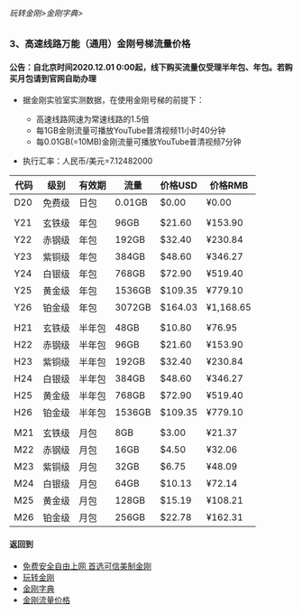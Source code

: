 ###### 玩转金刚>金刚字典>
### 3、高速线路万能（通用）金刚号梯流量价格
#### 公告：自北京时间2020.12.01 0:00起，线下购买流量仅受理半年包、年包。若购买月包请到官网自助办理
- 据金刚实验室实测数据，在使用金刚号梯的前提下：
  - 高速线路网速为常速线路的1.5倍
  - 每1GB金刚流量可播放YouTube普清视频11小时40分钟
  - 每0.01GB(=10MB)金刚流量可播放YouTube普清视频7分钟

- 执行汇率：人民币/美元=7.12482000

|代码|级别|有效期|流量|价格USD|价格RMB|
|----|----| ------| ------| ------|------| 
| D20|免费级 |日包|0.01GB|$0.00|¥0.00|
|||||||
| Y21|玄铁级 |年包|96GB|$21.60|¥153.90|
| Y22|赤钢级 |年包|192GB|$32.40|¥230.84|
| Y23|紫铜级 |年包|384GB|$48.60|¥346.27|
| Y24|白银级 |年包|768GB|$72.90|¥519.40|
| Y25|黄金级 |年包|1536GB|$109.35|¥779.10|
| Y26|铂金级 |年包|3072GB|$164.03|¥1,168.65|
|||||||
| H21|玄铁级 |半年包|48GB|$10.80|¥76.95|
| H22|赤钢级 |半年包|96GB|$21.60|¥153.90|
| H23|紫铜级 |半年包|192GB|$32.40|¥230.84|
| H24|白银级 |半年包|384GB|$48.60|¥346.27|
| H25|黄金级 |半年包|768GB|$72.90|¥519.40|
| H26|铂金级 |半年包|1536GB|$109.35|¥779.10|
|||||||
| M21|玄铁级 |月包|8GB|$3.00|¥21.37|
| M22|赤钢级 |月包|16GB|$4.50|¥32.06|
| M23|紫铜级 |月包|32GB|$6.75|¥48.09|
| M24|白银级 |月包|64GB|$10.13|¥72.14|
| M25|黄金级 |月包|128GB|$15.19|¥108.21|
| M26|铂金级 |月包|256GB|$22.78|¥162.31|

#### 返回到
- [免费安全自由上网 首选可信美制金刚](https://github.com/a2zitpro/web/blob/master/%E5%BE%80%E5%90%8E%E7%BF%BB.md)
- [玩转金刚](https://github.com/a2zitpro/web/blob/master/LadderFree/A.md)
- [金刚字典](https://github.com/a2zitpro/web/blob/master/LadderFree/kkDictionary/KKDictionary.md)
- [金刚流量价格](https://github.com/a2zitpro/web/blob/master/LadderFree/kkDictionary/Price/KKDTPrice.md)

